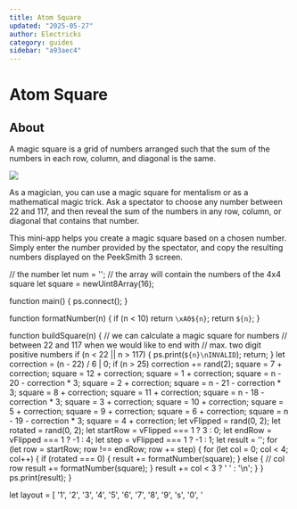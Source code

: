 ```yaml
---
title: Atom Square
updated: "2025-05-27"
author: Electricks
category: guides
sidebar: "a93aec4"
---
```


# Atom Square

## About

 
 
 
 
 A magic square is a grid of numbers arranged such that the sum of the numbers in each row, column, and diagonal is the same.

 
 
 
 
 

![](https://electricks.info/wp-content/uploads/2024/07/magic-square-1-1024x558.jpg)

 
 
 
 
 

As a magician, you can use a magic square for mentalism or as a mathematical magic trick. Ask a spectator to choose any number between 22 and 117, and then reveal the sum of the numbers in any row, column, or diagonal that contains that number.

This mini-app helps you create a magic square based on a chosen number. Simply enter the number provided by the spectator, and copy the resulting numbers displayed on the PeekSmith 3 screen.

 
 
 
 
 
 
 
 
// the number
let num = '';
// the array will contain the numbers of the 4x4 square
let square = newUint8Array(16);

function main() {
 ps.connect();
}

function formatNumber(n) {
 if (n < 10) return `\xA0${n}`;
 return `${n}`;
}

function buildSquare(n) {
 // we can calculate a magic square for numbers
 // between 22 and 117 when we would like to end with
 // max. two digit positive numbers
 if (n < 22 || n > 117) {
 ps.print(`${n}\nINVALID`);
 return;
 }
 let correction = (n - 22) / 6 | 0;
 if (n > 25) correction += rand(2);
 square = 7 + correction;
 square = 12 + correction;
 square = 1 + correction;
 square = n - 20 - correction * 3;
 square = 2 + correction;
 square = n - 21 - correction * 3;
 square = 8 + correction;
 square = 11 + correction;
 square = n - 18 - correction * 3;
 square = 3 + correction;
 square = 10 + correction;
 square = 5 + correction;
 square = 9 + correction;
 square = 6 + correction;
 square = n - 19 - correction * 3;
 square = 4 + correction;
 let vFlipped = rand(0, 2);
 let rotated = rand(0, 2);
 let startRow = vFlipped === 1 ? 3 : 0;
 let endRow = vFlipped === 1 ? -1 : 4;
 let step = vFlipped === 1 ? -1 : 1;
 let result = '';
 for (let row = startRow; row !== endRow; row += step) {
 for (let col = 0; col < 4; col++) {
 if (rotated === 0) {
 result += formatNumber(square);
 } else { // col row
 result += formatNumber(square);
 }
 result += col < 3 ? ' ' : '\n';
 }
 }
 ps.print(result);
}

let layout = [
 '1', '2', '3',
 '4', '5', '6',
 '7', '8', '9',
 's', '0', '